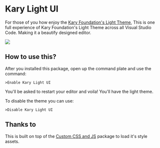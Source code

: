 
# Kary Light UI
 
For those of you how enjoy the [Kary Foundation's Light Theme](https://marketplace.visualstudio.com/items?itemName=karyfoundation.theme-karyfoundation-themes), This is one full experience of Kary Foundation's Light Theme across all Visual Studio Code. Making it a beautify designed editor.

![](https://cloud.githubusercontent.com/assets/2157285/24767591/b6ea0ffa-1b14-11e7-8ab6-4ffb4ece2995.png)


## How to use this?
After you installed this package, open up the command plate and use the command:
```
>Enable Kary Light UI
``` 
You'll be asked to restart your editor and voila! You'll have the light theme.

To disable the theme you can use:
```
>Disable Kary Light UI
```

## Thanks to
This is built on top of the [Custom CSS and JS](https://github.com/be5invis/vscode-custom-css) package to load it's style assets.